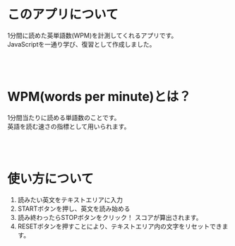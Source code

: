 # このアプリについて
1分間に読めた英単語数(WPM)を計測してくれるアプリです。<br>
JavaScriptを一通り学び、復習として作成しました。

<br>
<br>

# WPM(words per minute)とは？
1分間当たりに読める単語数のことです。<br>
英語を読む速さの指標として用いられます。

<br>
<br>

# 使い方について

1. 読みたい英文をテキストエリアに入力
1. STARTボタンを押し、英文を読み始める
1. 読み終わったらSTOPボタンをクリック！
スコアが算出されます。
1. RESETボタンを押すことにより、テキストエリア内の文字をリセットできます。

